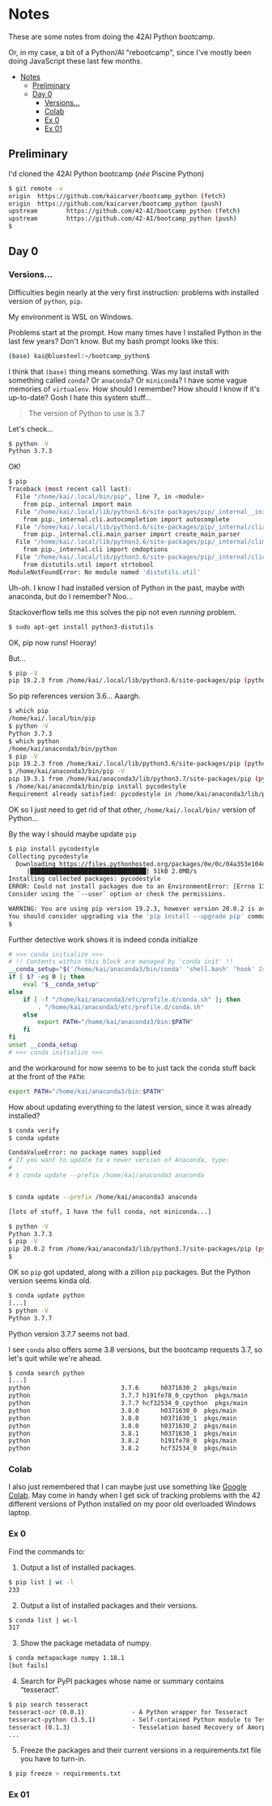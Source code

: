 # Notes

These are some notes from doing the 42AI Python bootcamp.

Or, in my case, a bit of a Python/AI "rebootcamp", since I've mostly been doing JavaScript these last few months.

- [Notes](#notes)
  - [Preliminary](#preliminary)
  - [Day 0](#day-0)
    - [Versions...](#versions)
    - [Colab](#colab)
    - [Ex 0](#ex-0)
    - [Ex 01](#ex-01)

## Preliminary

I'd cloned the 42AI Python bootcamp (_née_ Piscine Python)

```bash
$ git remote -v
origin  https://github.com/kaicarver/bootcamp_python (fetch)
origin  https://github.com/kaicarver/bootcamp_python (push)
upstream        https://github.com/42-AI/bootcamp_python (fetch)
upstream        https://github.com/42-AI/bootcamp_python (push)
$
```

## Day 0

### Versions...

Difficulties begin nearly at the very first instruction:  problems with installed version of `python`, `pip`.

My environment is WSL on Windows.

Problems start at the prompt. How many times have I installed Python in the last few years? Don't know. But my bash prompt looks like this:

```bash
(base) kai@bluesteel:~/bootcamp_python$ 
```

I think that `(base)` thing means something. Was my last install with something called `conda`? Or `anaconda`? Or `miniconda`? I have some vague memories of `virtualenv`. How should I remember? How should I know if it's up-to-date? Gosh I hate this system stuff...

> The version of Python to use is 3.7

Let's check...

```bash
$ python -V
Python 3.7.3
```

OK!

```bash
$ pip
Traceback (most recent call last):
  File "/home/kai/.local/bin/pip", line 7, in <module>
    from pip._internal import main
  File "/home/kai/.local/lib/python3.6/site-packages/pip/_internal__init__.py", line 40, in <module>
    from pip._internal.cli.autocompletion import autocomplete
  File "/home/kai/.local/lib/python3.6/site-packages/pip/_internal/cliautocompletion.py", line 8, in <module>
    from pip._internal.cli.main_parser import create_main_parser
  File "/home/kai/.local/lib/python3.6/site-packages/pip/_internal/climain_parser.py", line 7, in <module>
    from pip._internal.cli import cmdoptions
  File "/home/kai/.local/lib/python3.6/site-packages/pip/_internal/clicmdoptions.py", line 15, in <module>
    from distutils.util import strtobool
ModuleNotFoundError: No module named 'distutils.util'
```

Uh-oh. I know I had installed version of Python in the past, maybe with anaconda, but do I remember? Noo...

Stackoverflow tells me this solves the pip not even _running_ problem.

```bash
$ sudo apt-get install python3-distutils
```

OK, pip now runs! Hooray!

But...

```bash
$ pip -V 
pip 19.2.3 from /home/kai/.local/lib/python3.6/site-packages/pip (python 3.6) 
```

So pip references version 3.6... Aaargh.

```bash
$ which pip
/home/kai/.local/bin/pip
$ python -V
Python 3.7.3
$ which python
/home/kai/anaconda3/bin/python
$ pip -V
pip 19.2.3 from /home/kai/.local/lib/python3.6/site-packages/pip (python 3.6)
$ /home/kai/anaconda3/bin/pip -V
pip 19.3.1 from /home/kai/anaconda3/lib/python3.7/site-packages/pip (python 3.7)
$ /home/kai/anaconda3/bin/pip install pycodestyle
Requirement already satisfied: pycodestyle in /home/kai/anaconda3/lib/python3.7/site-packages (2.5.0)
```

OK so I just need to get rid of that other, `/home/kai/.local/bin/` version of Python...

By the way I should maybe update `pip`

```bash
$ pip install pycodestyle
Collecting pycodestyle
  Downloading https://files.pythonhosted.org/packages/0e/0c/04a353e104d2f324f8ee5f4b32012618c1c86dd79e52a433b64fceed511b/pycodestyle-2.5.0-py2.py3-none-any.whl (51kB)
     |████████████████████████████████| 51kB 2.0MB/s
Installing collected packages: pycodestyle
ERROR: Could not install packages due to an EnvironmentError: [Errno 13] Permission denied: '/usr/local/lib/python3.6/dist-packages/pycodestyle.py'
Consider using the `--user` option or check the permissions.

WARNING: You are using pip version 19.2.3, however version 20.0.2 is available.
You should consider upgrading via the 'pip install --upgrade pip' command.
$
```

Further detective work shows it is indeed conda initialize

```bash
# >>> conda initialize >>>
# !! Contents within this block are managed by 'conda init' !!
__conda_setup="$('/home/kai/anaconda3/bin/conda' 'shell.bash' 'hook' 2> /dev/null)"
if [ $? -eq 0 ]; then
    eval "$__conda_setup"
else
    if [ -f "/home/kai/anaconda3/etc/profile.d/conda.sh" ]; then
        . "/home/kai/anaconda3/etc/profile.d/conda.sh"
    else
        export PATH="/home/kai/anaconda3/bin:$PATH"
    fi
fi
unset __conda_setup
# <<< conda initialize <<<
```

and the workaround for now seems to be to just tack the conda stuff back at the front of the `PATH`:

```bash
export PATH="/home/kai/anaconda3/bin:$PATH"
```

How about updating everything to the latest version, since it was already installed?

```bash
$ conda verify
$ conda update

CondaValueError: no package names supplied
# If you want to update to a newer version of Anaconda, type:
#
# $ conda update --prefix /home/kai/anaconda3 anaconda


$ conda update --prefix /home/kai/anaconda3 anaconda

[lots of stuff, I have the full conda, not miniconda...]

$ python -V
Python 3.7.3
$ pip -V
pip 20.0.2 from /home/kai/anaconda3/lib/python3.7/site-packages/pip (python 3.7)
$
```

OK so `pip` got updated, along with a zillion `pip` packages. But the Python version seems kinda old.

```bash
$ conda update python
[...]
$ python -V
Python 3.7.7
```

Python version 3.7.7 seems not bad.

I see `conda` also offers some 3.8 versions, but the bootcamp requests 3.7, so let's quit while we're ahead.

```bash
$ conda search python
[...]
python                         3.7.6      h0371630_2  pkgs/main
python                         3.7.7 h191fe78_0_cpython  pkgs/main
python                         3.7.7 hcf32534_0_cpython  pkgs/main
python                         3.8.0      h0371630_0  pkgs/main
python                         3.8.0      h0371630_1  pkgs/main
python                         3.8.0      h0371630_2  pkgs/main
python                         3.8.1      h0371630_1  pkgs/main
python                         3.8.2      h191fe78_0  pkgs/main
python                         3.8.2      hcf32534_0  pkgs/main
```

### Colab

I also just remembered that I can maybe just use something like [Google Colab](https://colab.research.google.com/). May come in handy when I get sick of tracking problems with the 42 different versions of Python installed on my poor old overloaded Windows laptop.

### Ex 0

Find the commands to:

1. Output a list of installed packages.

```bash
$ pip list | wc -l
233
```

2. Output a list of installed packages and their versions.

```bash
$ conda list | wc-l
317
```

3. Show the package metadata of numpy.

```bash
$ conda metapackage numpy 1.18.1
[but fails]

```

4. Search for PyPI packages whose name or summary contains “tesseract”.

```bash
$ pip search tesseract
tesseract-ocr (0.0.1)             - A Python wrapper for Tesseract
tesseract-python (3.5.1)          - Self-contained Python module to Tesseract.
tesseract (0.1.3)                 - Tesselation based Recovery of Amorphous halo Concentrations
...
```

5. Freeze the packages and their current versions in a requirements.txt file you have to turn-in.

```bash
$ pip freeze > requirements.txt
```

### Ex 01

